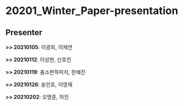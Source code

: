 # 20201_Winter_Paper-presentation

## Presenter
**>> 20210105**: 이광희, 이제연

**>> 20210112**: 이성현, 신호진

**>> 20210119**: 촘소판하피치, 한예진

**>> 20210126**: 송인호, 이영재

**>> 20210202**: 오명훈, 허진

